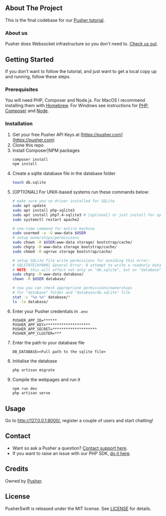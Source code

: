 ## About The Project

This is the final codebase for our [Pusher tutorial](https://pusher.com/tutorials/how-to-build-a-chat-app-with-vue-js-and-laravel/).

### About us

Pusher does Websocket infrastructure so you don't need to. [Check us out](https://pusher.com/).

<!-- GETTING STARTED -->
## Getting Started

If you don't want to follow the tutorial, and just want to get a local copy up and running, follow these steps.

### Prerequisites

You will need PHP, Composer and Node.js. For MacOS I recommend installing them with [Homebrew](https://brew.sh/). For Windows see instructions for [PHP](https://windows.php.net/download/), [Composer](https://getcomposer.org/doc/00-intro.md#installation-windows) and [Node](https://nodejs.org/en/download/).

### Installation

1. Get your free Pusher API Keys at [https://pusher.com](https://pusher.com)
2. Clone this repo
3. Install Composer|NPM packages
    ```sh
    composer install
    npm install
    ```
4. Create a sqlite database file in the database folder
    ```sh
    touch db.sqlite
   
5. [OPTIONAL] For UNIX-based systems run these commands below:
    ```sh
    # make sure you've driver installed for SQLite
    sudo apt update
    sudo apt install php-sqlite3
    sudo apt install php7.4-sqlite3 # [optional] or just install for specific PHP version
    sudo systemctl restart apache2
    
    # one-time command for entire machine
    sudo usermod -a -G www-data $USER
    # setup ownerships/permissions
    sudo chown -R $USER:www-data storage/ bootstrap/cache/
    sudo chgrp -R www-data storage bootstrap/cache/
    sudo chmod -R ug+rwx storage bootstrap/cache/
    
    # setup SQLite file write permissions for avoiding this error:
    # SQLSTATE[HY000] General Error: 8 attempt to write a readonly database
    # NOTE: this will affect not only on "db.sqlite", but on "database" folder recursively
    sudo chgrp -R www-data database/
    chown -R $USER database/
    
    # now you can check appropriate permissions/ownerships
    # for "database" folder and "database/db.sqlite" file
    stat -c "%a %n" database/*
    ls -la database/
    ```
6. Enter your Pusher credentials in `.env`
    ```
    PUSHER_APP_ID=******
    PUSHER_APP_KEY=********************
    PUSHER_APP_SECRET=********************
    PUSHER_APP_CLUSTER=***
    ```
7. Enter the path to your database file
    ```
    DB_DATABASE=<Full path to the sqlite file>
    ```
8. Initialise the database
    ```sh
    php artisan migrate
    ```
9. Compile the webpages and run it
    ```sh
    npm run dev
    php artisan serve
    ```

<!-- USAGE EXAMPLES -->
## Usage

Go to http://127.0.0.1:8000/, register a couple of users and start chatting!

<!-- CONTACT -->
## Contact

- Want so ask a Pusher a question? [Contact support here](https://support.pusher.com/hc/).
- If you want to raise an issue with our PHP SDK, [do it here](https://github.com/pusher/pusher-http-php).
 
## Credits

Owned by [Pusher](https://pusher.com).

## License

PusherSwift is released under the MIT license. See [LICENSE](https://github.com/pusher/laravel-chat/blob/master/LICENSE.md) for details.
